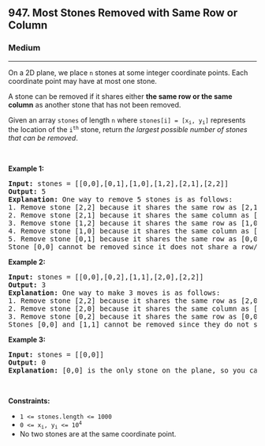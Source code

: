 <h2>947. Most Stones Removed with Same Row or Column</h2><h3>Medium</h3><hr><div style="user-select: auto;"><p style="user-select: auto;">On a 2D plane, we place <code style="user-select: auto;">n</code> stones at some integer coordinate points. Each coordinate point may have at most one stone.</p>

<p style="user-select: auto;">A stone can be removed if it shares either <strong style="user-select: auto;">the same row or the same column</strong> as another stone that has not been removed.</p>

<p style="user-select: auto;">Given an array <code style="user-select: auto;">stones</code> of length <code style="user-select: auto;">n</code> where <code style="user-select: auto;">stones[i] = [x<sub style="user-select: auto;">i</sub>, y<sub style="user-select: auto;">i</sub>]</code> represents the location of the <code style="user-select: auto;">i<sup style="user-select: auto;">th</sup></code> stone, return <em style="user-select: auto;">the largest possible number of stones that can be removed</em>.</p>

<p style="user-select: auto;">&nbsp;</p>
<p style="user-select: auto;"><strong style="user-select: auto;">Example 1:</strong></p>

<pre style="user-select: auto;"><strong style="user-select: auto;">Input:</strong> stones = [[0,0],[0,1],[1,0],[1,2],[2,1],[2,2]]
<strong style="user-select: auto;">Output:</strong> 5
<strong style="user-select: auto;">Explanation:</strong> One way to remove 5 stones is as follows:
1. Remove stone [2,2] because it shares the same row as [2,1].
2. Remove stone [2,1] because it shares the same column as [0,1].
3. Remove stone [1,2] because it shares the same row as [1,0].
4. Remove stone [1,0] because it shares the same column as [0,0].
5. Remove stone [0,1] because it shares the same row as [0,0].
Stone [0,0] cannot be removed since it does not share a row/column with another stone still on the plane.
</pre>

<p style="user-select: auto;"><strong style="user-select: auto;">Example 2:</strong></p>

<pre style="user-select: auto;"><strong style="user-select: auto;">Input:</strong> stones = [[0,0],[0,2],[1,1],[2,0],[2,2]]
<strong style="user-select: auto;">Output:</strong> 3
<strong style="user-select: auto;">Explanation:</strong> One way to make 3 moves is as follows:
1. Remove stone [2,2] because it shares the same row as [2,0].
2. Remove stone [2,0] because it shares the same column as [0,0].
3. Remove stone [0,2] because it shares the same row as [0,0].
Stones [0,0] and [1,1] cannot be removed since they do not share a row/column with another stone still on the plane.
</pre>

<p style="user-select: auto;"><strong style="user-select: auto;">Example 3:</strong></p>

<pre style="user-select: auto;"><strong style="user-select: auto;">Input:</strong> stones = [[0,0]]
<strong style="user-select: auto;">Output:</strong> 0
<strong style="user-select: auto;">Explanation:</strong> [0,0] is the only stone on the plane, so you cannot remove it.
</pre>

<p style="user-select: auto;">&nbsp;</p>
<p style="user-select: auto;"><strong style="user-select: auto;">Constraints:</strong></p>

<ul style="user-select: auto;">
	<li style="user-select: auto;"><code style="user-select: auto;">1 &lt;= stones.length &lt;= 1000</code></li>
	<li style="user-select: auto;"><code style="user-select: auto;">0 &lt;= x<sub style="user-select: auto;">i</sub>, y<sub style="user-select: auto;">i</sub> &lt;= 10<sup style="user-select: auto;">4</sup></code></li>
	<li style="user-select: auto;">No two stones are at the same coordinate point.</li>
</ul>
</div>